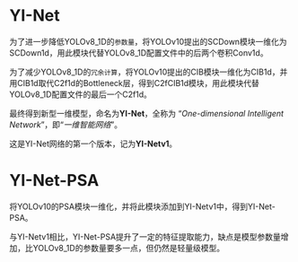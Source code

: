 # YI-Net

为了进一步降低YOLOv8_1D的`参数量`，将YOLOv10提出的SCDown模块一维化为SCDown1d，用此模块代替YOLOv8_1D配置文件中的后两个卷积Conv1d。

为了减少YOLOv8_1D的`冗余计算`，将YOLOv10提出的CIB模块一维化为CIB1d，并用CIB1d取代C2f1d的Bottleneck层，得到C2fCIB1d模块，用此模块代替YOLOv8_1D配置文件的最后一个C2f1d。

最终得到新型一维模型，命名为**YI-Net**，全称为 “*One-dimensional Intelligent Network*”，即“*一维智能网络*”。

这是YI-Net网络的第一个版本，记为**YI-Netv1**。

# YI-Net-PSA

将YOLOv10的PSA模块一维化，并将此模块添加到YI-Netv1中，得到YI-Net-PSA。

与YI-Netv1相比，YI-Net-PSA提升了一定的特征提取能力，缺点是模型参数量增加，比YOLOv8_1D的参数量要多一点，但仍然是轻量级模型。
